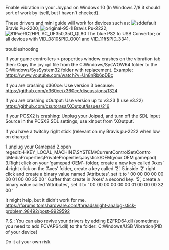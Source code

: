 Enable vibration in your Joypad on Windows 10 (In Windows 7/8 it should sort of work by itself, but I haven't checked).

These drivers and mini guide will work for devices such as:
![sddefault](https://github.com/Cinill/My-gamepad-drivers-collection/assets/72980216/5f2791f9-ca25-4f50-8af5-cab8cd117619)
Bravis Pu-2200;
![original-95-1](https://github.com/Cinill/My-gamepad-drivers-collection/assets/72980216/ef60a557-1f4c-41f2-916c-ad2de7959ff1)
Bravis Pu-2222;
![81PxeRC2HPL _AC_UF350,350_QL80_](https://github.com/Cinill/My-gamepad-drivers-collection/assets/72980216/e5588ecf-fbcb-4687-9252-621667088e3f)
The blue PS2 to USB Convertor;
or all devices with VID_0810&PID_0001 and VID_11ff&PID_3341.

troubleshooting

If your game controllers > properties window crashes on the vibration tab then:
Copy the joy.cpl file from the C:Windows/SysWOW64 folder to the C:Windows/SysSystem32 folder with replacement.
Example:
https://www.youtube.com/watch?v=Un8nRb6pDBc

If you are crashing x360ce:
Use version 3 because:
https://github.com/x360ce/x360ce/discussions/1324

If you are crashing xOutput:
Use version up to v3.23 (I use v3.22)
https://github.com/csutorasa/XOutput/issues/216

If your PCSX2 is crashing:
Unplug your Joipad, and turn off the SDL Input Source in the PCSX2 SDL settings, use xInput from  ‘XOutput’.

If you have a twitchy right stick (relevant on my Bravis pu-2222 when low on charge):

1.unplug your Gamepad
2.open regedit>HKEY_LOCAL_MACHINE\SYSTEM\CurrentControlSet\Contro l\MediaProperties\PrivateProperties\Joystick\OEM\(your OEM gamepad)
3.Right click on your ‘gamepad OEM’- folder, create a new key called ‘Axes’
4.right click on the ‘Axes’ folder, create a key called ‘2’.
5.inside ‘2’ right click and create a binary value named ‘Attributes’, set it to ‘ 00 00 00 00 00 00 01 00 00 35 00 ’
6.after that create in ‘Axes’ a second key: ‘5’, create a binary value called ‘Attributes’, set it to ‘ 00 00 00 00 00 00 01 00 00 00 32 00 ’


It might help, but it didn't work for me.
https://forums.tomshardware.com/threads/right-analog-stick-problem.98492/post-9929592


P.S.: You can also revive your drivers by adding EZFRD64.dll (sometimes you need to add FCVAP64.dll) to the folder:
C:Windows/USB Vibration{PID of your device}

Do it at your own risk.
